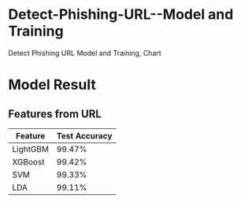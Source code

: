 # Detect-Phishing-URL--Model and Training
Detect Phishing URL Model and Training, Chart

# Model Result

## Features from URL

| Feature         | Test Accuracy | 
|-----------------|---------------|
| LightGBM        |     99.47%    |
| XGBoost         |     99.42%    |
| SVM             |     99.33%    |
| LDA             |     99.11%    |

